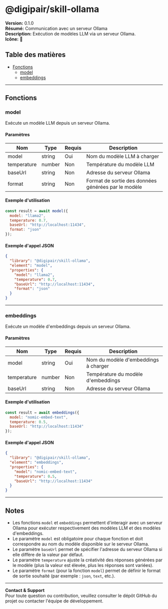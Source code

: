 # @digipair/skill-ollama

**Version:** 0.1.0  
**Résumé:** Communication avec un serveur Ollama  
**Description:** Exécution de modèles LLM via un serveur Ollama.  
**Icône:** 🚀

## Table des matières

- [Fonctions](#fonctions)
  - [model](#model)
  - [embeddings](#embeddings)

---

## Fonctions

### model

Exécute un modèle LLM depuis un serveur Ollama.

#### Paramètres

| Nom         | Type    | Requis | Description                                              |
|-------------|---------|--------|----------------------------------------------------------|
| model       | string  | Oui    | Nom du modèle LLM à charger                              |
| temperature | number  | Non    | Température du modèle LLM                                |
| baseUrl     | string  | Non    | Adresse du serveur Ollama                                |
| format      | string  | Non    | Format de sortie des données générées par le modèle      |

#### Exemple d'utilisation

```js
const result = await model({
  model: "llama2",
  temperature: 0.7,
  baseUrl: "http://localhost:11434",
  format: "json"
});
```

#### Exemple d'appel JSON

```json
{
  "library": "@digipair/skill-ollama",
  "element": "model",
  "properties": {
    "model": "llama2",
    "temperature": 0.7,
    "baseUrl": "http://localhost:11434",
    "format": "json"
  }
}
```

---

### embeddings

Exécute un modèle d'embeddings depuis un serveur Ollama.

#### Paramètres

| Nom         | Type    | Requis | Description                                              |
|-------------|---------|--------|----------------------------------------------------------|
| model       | string  | Oui    | Nom du modèle d'embeddings à charger                     |
| temperature | number  | Non    | Température du modèle d'embeddings                       |
| baseUrl     | string  | Non    | Adresse du serveur Ollama                                |

#### Exemple d'utilisation

```js
const result = await embeddings({
  model: "nomic-embed-text",
  temperature: 0.5,
  baseUrl: "http://localhost:11434"
});
```

#### Exemple d'appel JSON

```json
{
  "library": "@digipair/skill-ollama",
  "element": "embeddings",
  "properties": {
    "model": "nomic-embed-text",
    "temperature": 0.5,
    "baseUrl": "http://localhost:11434"
  }
}
```

---

## Notes

- Les fonctions `model` et `embeddings` permettent d'interagir avec un serveur Ollama pour exécuter respectivement des modèles LLM et des modèles d'embeddings.
- Le paramètre `model` est obligatoire pour chaque fonction et doit correspondre au nom du modèle disponible sur le serveur Ollama.
- Le paramètre `baseUrl` permet de spécifier l'adresse du serveur Ollama si elle diffère de la valeur par défaut.
- Le paramètre `temperature` ajuste la créativité des réponses générées par le modèle (plus la valeur est élevée, plus les réponses sont variées).
- Le paramètre `format` (pour la fonction `model`) permet de définir le format de sortie souhaité (par exemple : `json`, `text`, etc.).

---

**Contact & Support**  
Pour toute question ou contribution, veuillez consulter le dépôt GitHub du projet ou contacter l'équipe de développement.